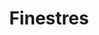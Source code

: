 ---
layout: place
pid: finestres
title: "Finestres"
description: ""
address: ""
category: "books"
latlng:
- 41.388836
- 2.1651819
location: unknown
---